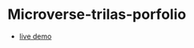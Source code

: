 # Microverse-trilas-porfolio

- [live demo](https://mwambu60.github.io/Microverse-trilas-porfolio/)
